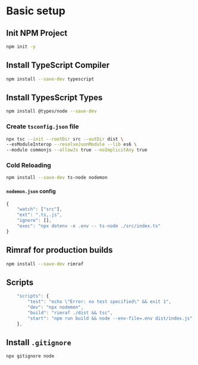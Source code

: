 # Basic setup

## Init NPM Project

```bash
npm init -y
```

## Install TypeScript Compiler

```bash
npm install --save-dev typescript
```

## Install TypesScript Types

```bash
npm install @types/node --save-dev
```

### Create `tsconfig.json` file

```bash
npx tsc --init --rootDir src --outDir dist \
--esModuleInterop --resolveJsonModule --lib es6 \
--module commonjs --allowJs true --noImplicitAny true
```

### Cold Reloading

```bash
npm install --save-dev ts-node nodemon
```

#### `nodemon.json` config

```js
{
	"watch": ["src"],
	"ext": ".ts,.js",
	"ignore": [],
	"exec": "npx dotenv -e .env -- ts-node ./src/index.ts"
}
```

## Rimraf for production builds

```bash
npm install --save-dev rimraf
```

## Scripts

```js
	"scripts": {
		"test": "echo \"Error: no test specified\" && exit 1",
		"dev": "npx nodemon",
		"build": "rimraf ./dist && tsc",
		"start": "npm run build && node --env-file=.env dist/index.js"
	},
```

## Install `.gitignore`

```sh
npx gitignore node
```
